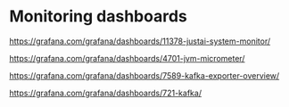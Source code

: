 # Monitoring dashboards

https://grafana.com/grafana/dashboards/11378-justai-system-monitor/

https://grafana.com/grafana/dashboards/4701-jvm-micrometer/

https://grafana.com/grafana/dashboards/7589-kafka-exporter-overview/

https://grafana.com/grafana/dashboards/721-kafka/

